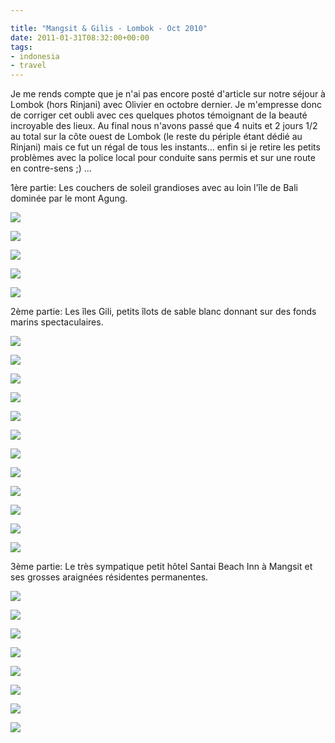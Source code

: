```yaml
---

title: "Mangsit & Gilis - Lombok - Oct 2010"
date: 2011-01-31T08:32:00+00:00
tags:
- indonesia
- travel
---
```


Je me rends compte que je n'ai pas encore posté d'article sur notre séjour à Lombok (hors Rinjani) avec Olivier en octobre dernier. Je m'empresse donc de corriger cet oubli avec ces quelques photos témoignant de la beauté incroyable des lieux. Au final nous n'avons passé que 4 nuits et 2 jours 1/2 au total sur la côte ouest de Lombok (le reste du périple étant dédié au Rinjani) mais ce fut un régal de tous les instants... enfin si je retire les petits problèmes avec la police local pour conduite sans permis et sur une route en contre-sens ;) ...

1ère partie: Les couchers de soleil grandioses avec au loin l'île de Bali dominée par le mont Agung.

![](media/mangsit-gilis-lombok-oct-2010-bIFpcwAHDgsiDlFxiijl/20101002-233.jpg)

![](media/mangsit-gilis-lombok-oct-2010-bIFpcwAHDgsiDlFxiijl/20101002-236.jpg)

![](media/mangsit-gilis-lombok-oct-2010-bIFpcwAHDgsiDlFxiijl/20101002-240.jpg)

![](media/mangsit-gilis-lombok-oct-2010-bIFpcwAHDgsiDlFxiijl/20101002-243.jpg)

![](media/mangsit-gilis-lombok-oct-2010-bIFpcwAHDgsiDlFxiijl/20101002-253.jpg)

2ème partie: Les îles Gili, petits îlots de sable blanc donnant sur des fonds marins spectaculaires.

![](media/mangsit-gilis-lombok-oct-2010-CEmyJIkJuljhDypmApuc/20101002-186.jpg)

![](media/mangsit-gilis-lombok-oct-2010-CEmyJIkJuljhDypmApuc/20101002-187.jpg)

![](media/mangsit-gilis-lombok-oct-2010-CEmyJIkJuljhDypmApuc/20101002-192.jpg)

![](media/mangsit-gilis-lombok-oct-2010-CEmyJIkJuljhDypmApuc/20101002-198.jpg)

![](media/mangsit-gilis-lombok-oct-2010-CEmyJIkJuljhDypmApuc/20101002-201.jpg)

![](media/mangsit-gilis-lombok-oct-2010-CEmyJIkJuljhDypmApuc/20101002-208.jpg)

![](media/mangsit-gilis-lombok-oct-2010-CEmyJIkJuljhDypmApuc/20101002-211.jpg)

![](media/mangsit-gilis-lombok-oct-2010-CEmyJIkJuljhDypmApuc/20101002-220.jpg)

![](media/mangsit-gilis-lombok-oct-2010-CEmyJIkJuljhDypmApuc/20101002-222.jpg)

![](media/mangsit-gilis-lombok-oct-2010-CEmyJIkJuljhDypmApuc/20101002-225.jpg)

![](media/mangsit-gilis-lombok-oct-2010-CEmyJIkJuljhDypmApuc/20101002-228.jpg)

![](media/mangsit-gilis-lombok-oct-2010-CEmyJIkJuljhDypmApuc/20101002-230.jpg)

3ème partie: Le très sympatique petit hôtel Santai Beach Inn à Mangsit et ses grosses araignées résidentes permanentes.

![](media/mangsit-gilis-lombok-oct-2010-uisvgdtAGBxhnxudHlbk/20100927-002.jpg)

![](media/mangsit-gilis-lombok-oct-2010-uisvgdtAGBxhnxudHlbk/20100927-005.jpg)

![](media/mangsit-gilis-lombok-oct-2010-uisvgdtAGBxhnxudHlbk/20100927-008.jpg)

![](media/mangsit-gilis-lombok-oct-2010-uisvgdtAGBxhnxudHlbk/20101001-176.jpg)

![](media/mangsit-gilis-lombok-oct-2010-uisvgdtAGBxhnxudHlbk/20101001-179.jpg)

![](media/mangsit-gilis-lombok-oct-2010-uisvgdtAGBxhnxudHlbk/20101001-181.jpg)

![](media/mangsit-gilis-lombok-oct-2010-uisvgdtAGBxhnxudHlbk/20101003-269.jpg)

![](media/mangsit-gilis-lombok-oct-2010-uisvgdtAGBxhnxudHlbk/20101003-272.jpg)
